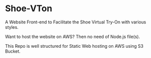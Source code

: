 # Shoe-VTon
A Website Front-end to Facilitate the Shoe Virtual Try-On with various styles.

Want to host the website on AWS?
Then no need of Node.js file(s).

This Repo is well structured for Static Web hosting on AWS using S3 Bucket.
